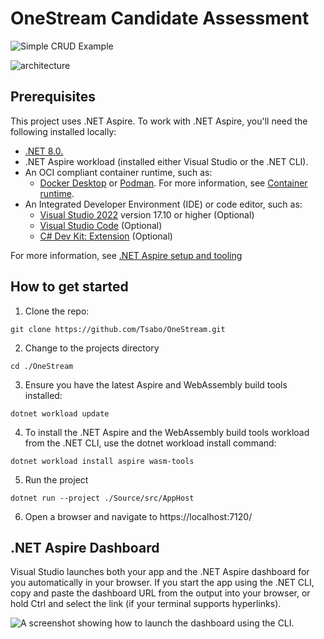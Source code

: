 # OneStream Candidate Assessment

![Simple CRUD Example](https://github.com/user-attachments/assets/4076dfb5-c7d9-4d72-aae0-b21a6e50c86e)

![architecture](https://github.com/user-attachments/assets/888a58ed-99a0-40ba-a544-632ab2b000e8)

## Prerequisites 

This project uses .NET Aspire. To work with .NET Aspire, you'll need the following installed locally:

- [.NET 8.0.](https://dotnet.microsoft.com/download/dotnet/8.0)
- .NET Aspire workload (installed either Visual Studio or the .NET CLI).
- An OCI compliant container runtime, such as:
    - [Docker Desktop](https://www.docker.com/products/docker-desktop) or [Podman](https://podman.io/). For more information, see [Container runtime](https://learn.microsoft.com/en-us/dotnet/aspire/fundamentals/setup-tooling?tabs=windows&pivots=visual-studio#container-runtime).
- An Integrated Developer Environment (IDE) or code editor, such as:
    - [Visual Studio 2022](https://visualstudio.microsoft.com/vs/) version 17.10 or higher (Optional)
    - [Visual Studio Code](https://code.visualstudio.com/) (Optional)
    - [C# Dev Kit: Extension](https://marketplace.visualstudio.com/items?itemName=ms-dotnettools.csdevkit) (Optional)

For more information, see [.NET Aspire setup and tooling](https://learn.microsoft.com/en-us/dotnet/aspire/fundamentals/setup-tooling?tabs=windows&pivots=visual-studio)

## How to get started
1. Clone the repo:
```shell
git clone https://github.com/Tsabo/OneStream.git
```
2. Change to the projects directory
```shell
cd ./OneStream
```
3. Ensure you have the latest Aspire and WebAssembly build tools installed:
```shell
dotnet workload update
```
4. To install the .NET Aspire and the WebAssembly build tools workload from the .NET CLI, use the dotnet workload install command:
```shell
dotnet workload install aspire wasm-tools
```
5. Run the project
```shell
dotnet run --project ./Source/src/AppHost
```
6. Open a browser and navigate to https://localhost:7120/

## .NET Aspire Dashboard

Visual Studio launches both your app and the .NET Aspire dashboard for you automatically in your browser. If you start the app using the .NET CLI, copy and paste the dashboard URL from the output into your browser, or hold Ctrl and select the link (if your terminal supports hyperlinks).

![A screenshot showing how to launch the dashboard using the CLI.](https://github.com/user-attachments/assets/561d7add-c483-4eaa-99b5-fc42c9f22b40)
